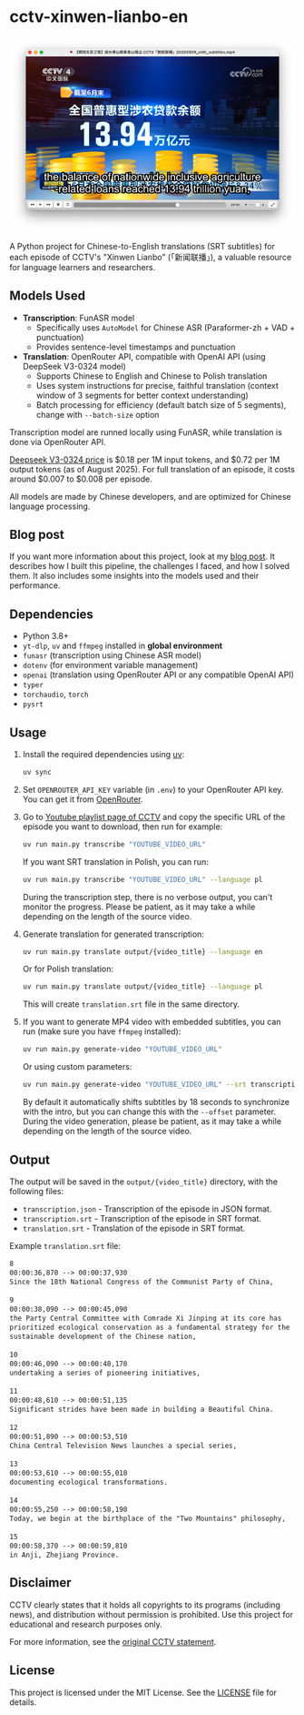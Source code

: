 # cctv-xinwen-lianbo-en

![Generated video](/generated-video.png)

A Python project for Chinese-to-English translations (SRT subtitles) for each episode of CCTV's "Xinwen Lianbo" (「新闻联播」), a valuable resource for language learners and researchers.

## Models Used

- **Transcription**: FunASR model
  - Specifically uses `AutoModel` for Chinese ASR (Paraformer-zh + VAD + punctuation)
  - Provides sentence-level timestamps and punctuation
- **Translation**: OpenRouter API, compatible with OpenAI API (using DeepSeek V3-0324 model)
  - Supports Chinese to English and Chinese to Polish translation
  - Uses system instructions for precise, faithful translation (context window of 3 segments for better context understanding)
  - Batch processing for efficiency (default batch size of 5 segments), change with `--batch-size` option

Transcription model are runned locally using FunASR, while translation is done via OpenRouter API.

[Deepseek V3-0324 price](https://openrouter.ai/deepseek/deepseek-chat-v3-0324) is $0.18 per 1M input tokens, and $0.72 per 1M output tokens (as of August 2025). For full translation of an episode, it costs around $0.007 to $0.008 per episode.

All models are made by Chinese developers, and are optimized for Chinese language processing.

## Blog post

If you want more information about this project, look at my [blog post](https://bednarskiwsieci.pl/en/blog/how-i-built-a-pipeline-for-automatically-translating-chinese-news/). It describes how I built this pipeline, the challenges I faced, and how I solved them. It also includes some insights into the models used and their performance.

## Dependencies

- Python 3.8+
- `yt-dlp`, `uv` and `ffmpeg` installed in **global environment**
- `funasr` (transcription using Chinese ASR model)
- `dotenv` (for environment variable management)
- `openai` (translation using OpenRouter API or any compatible OpenAI API)
- `typer`
- `torchaudio`, `torch`
- `pysrt`

## Usage

1. Install the required dependencies using [uv](https://docs.astral.sh/uv/getting-started/installation/):

    ```bash
    uv sync
    ```

2. Set `OPENROUTER_API_KEY` variable (in `.env`) to your OpenRouter API key. You can get it from [OpenRouter](https://openrouter.ai/).

3. Go to [Youtube playlist page of CCTV](https://www.youtube.com/playlist?list=PL0eGJygpmOH5xQuy8fpaOvKrenoCsWrKh) and copy the specific URL of the episode you want to download, then run for example:

    ```bash
    uv run main.py transcribe "YOUTUBE_VIDEO_URL"
    ```

    If you want SRT translation in Polish, you can run:

    ```bash
    uv run main.py transcribe "YOUTUBE_VIDEO_URL" --language pl
    ```

    During the transcription step, there is no verbose output, you can't monitor the progress. Please be patient, as it may take a while depending on the length of the source video.

4. Generate translation for generated transcription:

    ```bash
    uv run main.py translate output/{video_title} --language en
    ```

    Or for Polish translation:

    ```bash
    uv run main.py translate output/{video_title} --language pl
    ```

    This will create `translation.srt` file in the same directory.

5. If you want to generate MP4 video with embedded subtitles, you can run (make sure you have `ffmpeg` installed):

    ```bash
    uv run main.py generate-video "YOUTUBE_VIDEO_URL"
    ```

    Or using custom parameters:

    ```bash
    uv run main.py generate-video "YOUTUBE_VIDEO_URL" --srt transcription.srt --font-size 28 --font-color yellow
    ```

    By default it automatically shifts subtitles by 18 seconds to synchronize with the intro, but you can change this with the `--offset` parameter. During the video generation, please be patient, as it may take a while depending on the length of the source video.

## Output

The output will be saved in the `output/{video_title}` directory, with the following files:

- `transcription.json` - Transcription of the episode in JSON format.
- `transcription.srt` - Transcription of the episode in SRT format.
- `translation.srt` - Translation of the episode in SRT format.

Example `translation.srt` file:

```
8
00:00:36,870 --> 00:00:37,930
Since the 18th National Congress of the Communist Party of China,

9
00:00:38,090 --> 00:00:45,090
the Party Central Committee with Comrade Xi Jinping at its core has prioritized ecological conservation as a fundamental strategy for the sustainable development of the Chinese nation,

10
00:00:46,090 --> 00:00:48,170
undertaking a series of pioneering initiatives,

11
00:00:48,610 --> 00:00:51,135
Significant strides have been made in building a Beautiful China.

12
00:00:51,890 --> 00:00:53,510
China Central Television News launches a special series,

13
00:00:53,610 --> 00:00:55,010
documenting ecological transformations.

14
00:00:55,250 --> 00:00:58,190
Today, we begin at the birthplace of the "Two Mountains" philosophy,

15
00:00:58,370 --> 00:00:59,810
in Anji, Zhejiang Province.
```

## Disclaimer

CCTV clearly states that it holds all copyrights to its programs (including news), and distribution without permission is prohibited. Use this project for educational and research purposes only.

For more information, see the [original CCTV statement](https://news.cctv.com/2017/04/26/ARTI9neH8KQH2RzzhkOjEsBZ170426.shtml).

## License

This project is licensed under the MIT License. See the [LICENSE](LICENSE) file for details.
